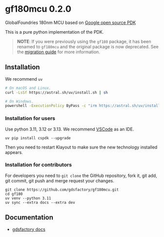 # gf180mcu 0.2.0

GlobalFoundries 180nm MCU based on [Google open source PDK](https://github.com/google/globalfoundries-pdk-libs-gf180mcu_fd_pr)

This is a pure python implementation of the PDK.

> **NOTE**: If you were previously using the `gf180` package, it has been renamed to `gf180mcu` and the original package is now deprecated. See the [migration guide](https://gdsfactory.github.io/gf180mcu/migration.html) for more information.

## Installation

We recommend `uv`

```bash
# On macOS and Linux.
curl -LsSf https://astral.sh/uv/install.sh | sh
```

```bash
# On Windows.
powershell -ExecutionPolicy ByPass -c "irm https://astral.sh/uv/install.ps1 | iex"
```

### Installation for users

Use python 3.11, 3.12 or 3.13. We recommend [VSCode](https://code.visualstudio.com/) as an IDE.

```
uv pip install cspdk --upgrade
```

Then you need to restart Klayout to make sure the new technology installed appears.

### Installation for contributors

For developers you need to `git clone` the GitHub repository, fork it, git add, git commit, git push and merge request your changes.

```
git clone https://github.com/gdsfactory/gf180mcu.git
cd gf180
uv venv --python 3.11
uv sync --extra docs --extra dev
```

## Documentation

- [gdsfactory docs](https://gdsfactory.github.io/gdsfactory/)

